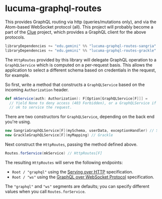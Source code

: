 # lucuma-graphql-routes

This provides GraphQL routing via http (queries/mutations only), and via the Atom-based WebSocket protocol (all). This project will probably become a part of the [Clue](https://github.com/gemini-hlsw/clue) project, which provides a GraphQL client for the above protocols.

```scala
libraryDependencies += "edu.gemini" %% "lucuma-graphql-routes-sangria" % <version> // Sangria
libraryDependencies += "edu.gemini" %% "lucuma-graphql-routes-grackle" % <version> // Grackle
```

The `HttpRoutes` provided by this library will delegate GraphQL operation to a `GraphQLService` which is computed on a per-request basis. This allows the application to select a different schema based on credentials in the request, for example.

So first, write a method that constructs a `GraphQLService` based on the incoming `Authorization` header.

```scala
def mkService(auth: Authorization): F[Option[GraphQLService[F]]] =
  // Yield None to deny access (403 Forbidden), or a GraphQLService if it's
  // ok to service the request.
```

There are two constructors for `GraphQLService`, depending on the back end you're using.

```scala
new SangriaGraphQLService[F](mySchema, userData, exceptionHandler) // Sangria
new GrackleGraphQLService[F](myMapping) // Grackle
```

Next construct the `HttpRoutes`, passing the method defined above.

```scala
Routes.forService(mkService) // HttpRoutes[F]
```

The resulting `HttpRoutes` will serve the following endpoints:

- `Root / "graphql"` using the [Serving over HTTP](https://graphql.org/learn/serving-over-http/) specification.
- `Root / "ws"` using the [GraphQL over WebSocket Protocol](https://github.com/apollographql/subscriptions-transport-ws/blob/master/PROTOCOL.md) specification.

The `"graphql"` and `"ws"` segments are defaults; you can specify different values when you call `Routes.forService`.
